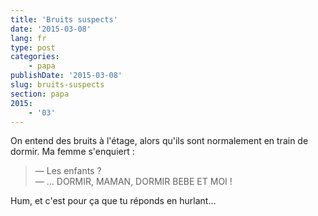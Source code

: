 ```yaml
---
title: 'Bruits suspects'
date: '2015-03-08'
lang: fr
type: post
categories:
    - papa
publishDate: '2015-03-08'
slug: bruits-suspects
section: papa
2015:
    - '03'
---
```


On entend des bruits à l'étage, alors qu'ils sont normalement en train de dormir. Ma femme s'enquiert :

> — Les enfants ?  
> — ... DORMIR, MAMAN, DORMIR BEBE ET MOI !

Hum, et c'est pour ça que tu réponds en hurlant...
